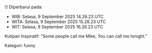 ⏰ Diperbarui pada:
- WIB: Selasa, 9 September 2025 14.26.23 UTC
- WITA: Selasa, 9 September 2025 15.26.23 UTC
- WIT: Selasa, 9 September 2025 16.26.23 UTC

Kutipan Inspiratif:
"Some people call me Mike, You can call me tonight."


Kategori: funny

